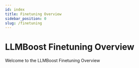```yaml
---
id: index
title: Finetuning Overview
sidebar_position: 0
slug: /finetuning
---
```


# LLMBoost Finetuning Overview

Welcome to the LLMBoost Finetuning Overview
